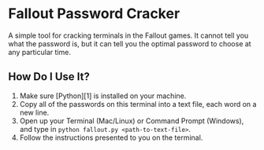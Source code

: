 Fallout Password Cracker
========================

A simple tool for cracking terminals in the Fallout games.
It cannot tell you what the password is, but it can tell you the optimal password to choose at any particular time.

How Do I Use It?
----------------

1. Make sure [Python][1] is installed on your machine.
2. Copy all of the passwords on this terminal into a text file, each word on a new line.
3. Open up your Terminal (Mac/Linux) or Command Prompt (Windows), and type in `python fallout.py <path-to-text-file>`. 
4. Follow the instructions presented to you on the terminal.